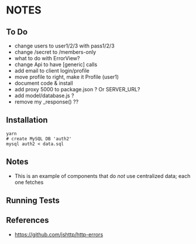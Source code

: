 NOTES
=====


## To Do

- change users to user1/2/3 with pass1/2/3
- change /secret to /members-only
- what to do with ErrorView?
- change Api to have [generic] calls
- add email to client login/profile
- move profile to right, make it Profile (user1)
- document code & install
- add proxy 5000 to package.json ? Or SERVER_URL?
- add model/database.js ?
- remove my _response() ??


## Installation

```
yarn
# create MySQL DB 'auth2'
mysql auth2 < data.sql
```


## Notes

- This is an example of components that do *not* use centralized data; each one fetches


## Running Tests


## References

- https://github.com/jshttp/http-errors
